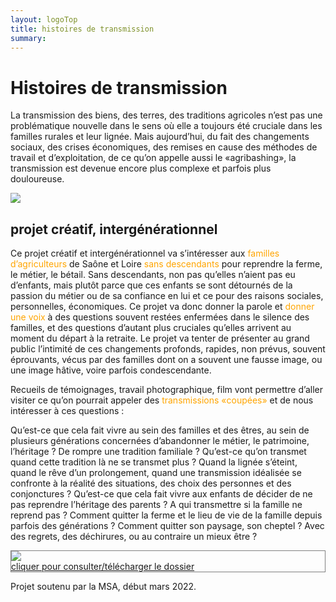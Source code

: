 ```yaml
---
layout: logoTop
title: histoires de transmission
summary: 
---
```

<h1>Histoires de transmission</h1>


<p class="intro-text">
La transmission des biens, des terres, des traditions agricoles n’est pas une problématique nouvelle dans le sens où elle a toujours été cruciale dans les familles rurales et leur lignée. Mais aujourd’hui, du fait des changements sociaux, des crises économiques, des remises en cause des méthodes de travail et d’exploitation, de ce qu’on appelle aussi le «agribashing», la transmission est devenue encore plus complexe et parfois plus douloureuse. </p>
<div class="center-block"><img src="https://res.cloudinary.com/dnxcesebo/image/upload/q_auto,f_auto/v1651159797/Capture_d_e%CC%81cran_2022-04-28_a%CC%80_17.17.10_butrxl.png"></div>
<h2>projet créatif, intergénérationnel</h2>
<p class="intro-text">
Ce projet créatif et intergénérationnel va s’intéresser aux <span style="color:orange">familles d’agriculteurs</span> de Saône et Loire <span style="color:orange">sans descendants</span> pour reprendre la ferme, le métier, le bétail. Sans descendants, non pas qu’elles n’aient pas eu d’enfants, mais plutôt parce que ces enfants se sont détournés de la passion du métier ou de sa confiance en lui et ce pour des raisons sociales, personnelles, économiques. Ce projet va donc donner la parole et <span style="color:orange">donner une voix</span> à des questions souvent restées enfermées dans le silence des familles, et des questions d’autant plus cruciales qu’elles arrivent au moment du départ à la retraite. Le projet va tenter de présenter au grand public l’intimité de ces changements profonds, rapides, non prévus, souvent éprouvants, vécus par des familles dont on a souvent une fausse image, ou une image hâtive, voire parfois condescendante.
</p>
<p class="intro-text">
Recueils de témoignages, travail photographique, film vont permettre d’aller visiter ce qu’on pourrait appeler des <span style="color:orange">transmissions «coupées»</span> et de nous intéresser à ces questions&nbsp;:

Qu’est-ce que cela fait vivre au sein des familles et des êtres, au sein de plusieurs générations concernées d’abandonner le métier, le patrimoine, l’héritage  ? De rompre une tradition familiale ? Qu’est-ce qu’on transmet quand cette tradition là ne se transmet plus ? Quand la lignée s’éteint, quand le rêve d’un prolongement, quand une transmission idéalisée se confronte à la réalité des situations, des choix des personnes et des conjonctures ? Qu’est-ce que cela fait vivre aux enfants de décider de ne pas reprendre l’héritage des parents ? A qui transmettre si la famille ne reprend pas&nbsp;? Comment quitter la ferme et le lieu de vie de la famille depuis parfois des générations&nbsp;? 
Comment quitter son paysage, son cheptel ? Avec des regrets, des déchirures, ou au contraire un mieux être&nbsp;?
</p>
<div class="center-max600-block" style="border: 1px solid grey">
<a href="histoires-de-transmissions-7pages.pdf" target="_blank" rel="noopener noreferrer"><img src="https://res.cloudinary.com/dnxcesebo/image/upload/q_auto,f_auto/v1666174912/histoires-transmissions_title-page_qklqht.jpg"><div class="cite">cliquer pour consulter/télécharger le dossier</div></a>
</div>

<p class="intro-text">
Projet soutenu par la MSA, début mars 2022. 
</p>